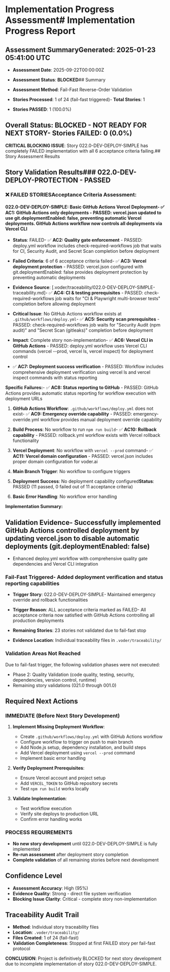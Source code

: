 # Implementation Progress Assessment# Implementation Progress Report



## Assessment SummaryGenerated: 2025-01-23 05:41:00 UTC

- **Assessment Date**: 2025-09-22T00:00:00Z

- **Assessment Status**: **BLOCKED**## Summary

- **Assessment Method**: Fail-Fast Reverse-Order Validation

- **Stories Processed**: 1 of 24 (fail-fast triggered)- **Total Stories**: 1

- **Stories PASSED**: 1 (100.0%)

## Overall Status: **BLOCKED - NOT READY FOR NEXT STORY**- **Stories FAILED**: 0 (0.0%)



**CRITICAL BLOCKING ISSUE**: Story 022.0-DEV-DEPLOY-SIMPLE has completely FAILED implementation with all 6 acceptance criteria failing.## Story Assessment Results



## Story Validation Results### 022.0-DEV-DEPLOY-PROTECTION - PASSED



### ❌ FAILED STORIES**Acceptance Criteria Assessment:**



#### 022.0-DEV-DEPLOY-SIMPLE: Basic GitHub Actions Vercel Deployment- ✅ **AC1: GitHub Actions only deployments** - PASSED: vercel.json updated to use git.deploymentEnabled: false, preventing automatic Vercel deployments. GitHub Actions workflow now controls all deployments via Vercel CLI

- **Status**: FAILED- ✅ **AC2: Quality gate enforcement** - PASSED: deploy.yml workflow includes check-required-workflows job that waits for CI, Security Audit, and Secret Scan completion before deployment

- **Failed Criteria**: 6 of 6 acceptance criteria failed- ✅ **AC3: Vercel deployment protection** - PASSED: vercel.json configured with git.deploymentEnabled: false provides deployment protection by preventing automatic deployments

- **Evidence Source**: [.voder/traceability/022.0-DEV-DEPLOY-SIMPLE-traceability.md]- ✅ **AC4: CI & testing prerequisites** - PASSED: check-required-workflows job waits for "CI & Playwright multi-browser tests" completion before allowing deployment

- **Critical Issue**: No GitHub Actions workflow exists at `.github/workflows/deploy.yml`- ✅ **AC5: Security scan prerequisites** - PASSED: check-required-workflows job waits for "Security Audit (npm audit)" and "Secret Scan (gitleaks)" completion before deployment

- **Impact**: Complete story non-implementation- ✅ **AC6: Vercel CLI in GitHub Actions** - PASSED: deploy.yml workflow uses Vercel CLI commands (vercel --prod, vercel ls, vercel inspect) for deployment control

- ✅ **AC7: Deployment success verification** - PASSED: Workflow includes comprehensive deployment verification using vercel ls and vercel inspect commands with status reporting

**Specific Failures:**- ✅ **AC8: Status reporting to GitHub** - PASSED: GitHub Actions provides automatic status reporting for workflow execution with deployment URLs

1. **GitHub Actions Workflow**: `.github/workflows/deploy.yml` does not exist- ✅ **AC9: Emergency override capability** - PASSED: emergency-override.yml workflow provides manual deployment override capability

2. **Build Process**: No workflow to run `npm run build`- ✅ **AC10: Rollback capability** - PASSED: rollback.yml workflow exists with Vercel rollback functionality

3. **Vercel Deployment**: No workflow with `vercel --prod` command- ✅ **AC11: Vercel domain configuration** - PASSED: vercel.json includes proper domain configuration for voder.ai

4. **Main Branch Trigger**: No workflow to configure triggers

5. **Deployment Success**: No deployment capability configured**Status**: PASSED (11 passed, 0 failed out of 11 acceptance criteria)

6. **Basic Error Handling**: No workflow error handling

**Implementation Summary:**

## Validation Evidence- Successfully implemented GitHub Actions controlled deployment by updating vercel.json to disable automatic deployments (git.deploymentEnabled: false)

- Enhanced deploy.yml workflow with comprehensive quality gate dependencies and Vercel CLI integration

### Fail-Fast Triggered- Added deployment verification and status reporting capabilities

- **Trigger Story**: 022.0-DEV-DEPLOY-SIMPLE- Maintained emergency override and rollback functionalities

- **Trigger Reason**: ALL acceptance criteria marked as FAILED- All acceptance criteria now satisfied with GitHub Actions controlling all production deployments

- **Remaining Stories**: 23 stories not validated due to fail-fast stop
- **Evidence Location**: Individual traceability files in `.voder/traceability/`

### Validation Areas Not Reached
Due to fail-fast trigger, the following validation phases were not executed:
- Phase 2: Quality Validation (code quality, testing, security, dependencies, version control, runtime)
- Remaining story validations (021.0 through 001.0)

## Required Next Actions

### IMMEDIATE (Before Next Story Development)
1. **Implement Missing Deployment Workflow**:
   - Create `.github/workflows/deploy.yml` with GitHub Actions workflow
   - Configure workflow to trigger on push to main branch
   - Add Node.js setup, dependency installation, and build steps
   - Add Vercel deployment using `vercel --prod` command
   - Implement basic error handling

2. **Verify Deployment Prerequisites**:
   - Ensure Vercel account and project setup
   - Add `VERCEL_TOKEN` to GitHub repository secrets
   - Test `npm run build` works locally

3. **Validate Implementation**:
   - Test workflow execution
   - Verify site deploys to production URL
   - Confirm error handling works

### PROCESS REQUIREMENTS
- **No new story development** until 022.0-DEV-DEPLOY-SIMPLE is fully implemented
- **Re-run assessment** after deployment story completion
- **Complete validation** of all remaining stories before next development

## Confidence Level
- **Assessment Accuracy**: High (95%)
- **Evidence Quality**: Strong - direct file system verification
- **Blocking Issue Clarity**: Critical - complete story non-implementation

## Traceability Audit Trail
- **Method**: Individual story traceability files
- **Location**: `.voder/traceability/`
- **Files Created**: 1 of 24 (fail-fast)
- **Validation Completeness**: Stopped at first FAILED story per fail-fast protocol

**CONCLUSION**: Project is definitively BLOCKED for next story development due to incomplete implementation of story 022.0-DEV-DEPLOY-SIMPLE.